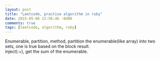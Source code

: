 ```yaml
---
layout: post
title: "Leetcode, practise algorithm in ruby"
date: 2015-05-06 12:56:46 -0400
comments: true
tags: [leetcode, algorithm, ruby]
---
```


Enumerable, partition, method, partition the enumerable(like array) into two sets, one is true based on the block result.  
inject(:+), get the sum of the enumerable.


<!--more-->
